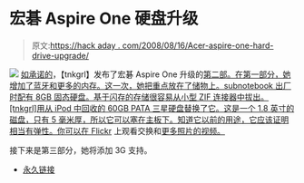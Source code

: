 # 宏碁 Aspire One 硬盘升级

> 原文:[https://hack aday . com/2008/08/16/Acer-aspire-one-hard-drive-upgrade/](https://hackaday.com/2008/08/16/acer-aspire-one-hard-drive-upgrade/)

![](../Images/56fa9047129bf8ed52c7a0c5c9f69399.png)
[如承诺的](http://www.hackaday.com/2008/08/14/modding-the-acer-aspire-one-with-bluetooth/)，【tnkgrl】发布了宏碁 Aspire One 升级的[第二部。在第一部分，她增加了蓝牙和更多的内存。这一次，她把重点放在了储物上。subnotebook 出厂时配有 8GB 固态硬盘。基于闪存的存储很容易从小型 ZIF 连接器中拔出。[tnkgrl]用从 iPod 中回收的 60GB PATA 三星硬盘替换了它。这是一个 1.8 英寸的磁盘，只有 5 毫米厚，所以它可以塞在主板下。知道它以前的用途，它应该证明相当有弹性。你可以在 Flickr](http://tnkgrl.wordpress.com/2008/08/16/modding-the-acer-aspire-one-hard-drive/) 上观看交换和[更多照片的](http://www.flickr.com/photos/tnkgrl/sets/72157606718788110/)[视频。](http://qik.com/video/183950)

接下来是第三部分，她将添加 3G 支持。

*   [永久链接](http://tnkgrl.wordpress.com/2008/08/16/modding-the-acer-aspire-one-hard-drive/)
